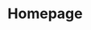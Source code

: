 ---
title: Homepage
avatar: assets/me.JPG
web-link: http://www.smajhi.com
git-link: http://github.com/sushovan4/sushovan4.github.io
---